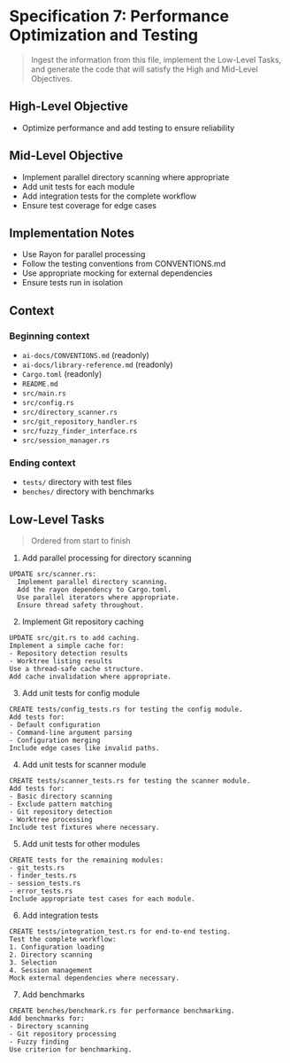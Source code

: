 # Specification 7: Performance Optimization and Testing

> Ingest the information from this file, implement the Low-Level Tasks, and generate the code that will satisfy the High and Mid-Level Objectives.

## High-Level Objective

- Optimize performance and add testing to ensure reliability

## Mid-Level Objective

- Implement parallel directory scanning where appropriate
- Add unit tests for each module
- Add integration tests for the complete workflow
- Ensure test coverage for edge cases

## Implementation Notes

- Use Rayon for parallel processing
- Follow the testing conventions from CONVENTIONS.md
- Use appropriate mocking for external dependencies
- Ensure tests run in isolation

## Context

### Beginning context

- `ai-docs/CONVENTIONS.md` (readonly)
- `ai-docs/library-reference.md` (readonly)
- `Cargo.toml` (readonly)
- `README.md`
- `src/main.rs`
- `src/config.rs`
- `src/directory_scanner.rs`
- `src/git_repository_handler.rs`
- `src/fuzzy_finder_interface.rs`
- `src/session_manager.rs`

### Ending context

- `tests/` directory with test files
- `benches/` directory with benchmarks

## Low-Level Tasks

> Ordered from start to finish

1. Add parallel processing for directory scanning

```aider
UPDATE src/scanner.rs:
  Implement parallel directory scanning.
  Add the rayon dependency to Cargo.toml.
  Use parallel iterators where appropriate.
  Ensure thread safety throughout.
```

2. Implement Git repository caching

```aider
UPDATE src/git.rs to add caching.
Implement a simple cache for:
- Repository detection results
- Worktree listing results
Use a thread-safe cache structure.
Add cache invalidation where appropriate.
```

3. Add unit tests for config module

```aider
CREATE tests/config_tests.rs for testing the config module.
Add tests for:
- Default configuration
- Command-line argument parsing
- Configuration merging
Include edge cases like invalid paths.
```

4. Add unit tests for scanner module

```aider
CREATE tests/scanner_tests.rs for testing the scanner module.
Add tests for:
- Basic directory scanning
- Exclude pattern matching
- Git repository detection
- Worktree processing
Include test fixtures where necessary.
```

5. Add unit tests for other modules

```aider
CREATE tests for the remaining modules:
- git_tests.rs
- finder_tests.rs
- session_tests.rs
- error_tests.rs
Include appropriate test cases for each module.
```

6. Add integration tests

```aider
CREATE tests/integration_test.rs for end-to-end testing.
Test the complete workflow:
1. Configuration loading
2. Directory scanning
3. Selection
4. Session management
Mock external dependencies where necessary.
```

7. Add benchmarks

```aider
CREATE benches/benchmark.rs for performance benchmarking.
Add benchmarks for:
- Directory scanning
- Git repository processing
- Fuzzy finding
Use criterion for benchmarking.
```
